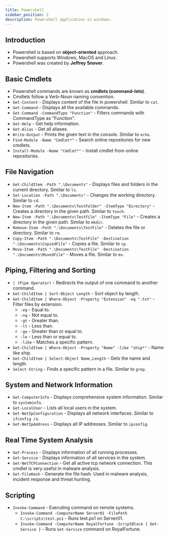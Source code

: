 ```yaml
---
title: Powershell
sidebar_position: 2
description: Powershell application in windows.
---
```


## Introduction
- Powershell is based on **object-oriented** approach.
- Powershell supports Windows, MacOS and Linux.
- Powershell was created by **Jeffrey Snover**.

## Basic Cmdlets
- Powershell commands are known as **cmdlets (command-lets)**.
- Cmdlets follow a Verb-Noun naming convention.
- `Get-Content` - Displays content of the file in powershell. Similar to `cat`.
- `Get-Command` - Displays all the available commands.
- `Get-Command -CommandType "Function"` - Filters commands with CommandType as "Function".
- `Get-Help` - Get help information.
- `Get-Alias` - Get all aliases.
- `Write-Output` - Prints the given text in the console. SImilar to `echo`.
- `Find-Module -Name "Cmdlet*"` - Search online repositories for new cmdlets.
- `Install-Module -Name "Cmdlet*"` - Install cmdlet from online repositories.

## File Navigation
- `Get-ChildItem -Path ".\Documents"` - Displays files and folders in the current directory. Similar to `ls`.
- `Set-Location -Path ".\Documents"` - Changes the working directory. Similar to `cd`.
- `New-Item -Path ".\Documents\TestFolder" -ItemType "Directory"` - Creates a directory in the given path. Similar to `touch`.
- `New-Item -Path ".\Documents\TestFile" -ItemType "File"` - Creates a directory in the given path. Similar to `mkdir`.
- `Remove-Item -Path ".\Documents\TestFile"` - Deletes the file or directory. Similar to `rm`.
- `Copy-Item -Path ".\Documents\TestFile" -Destination ".\Documents\CopiedFile"` - Copies a file. Similar to `cp`.
- `Move-Item -Path ".\Documents\TestFile" -Destination ".\Documents\MovedFile"` - Moves a file. Similar to `mv`.

## Piping, Filtering and Sorting
- `| (Pipe Operator)` - Redirects the output of one command to another command.
- `Get-ChildItem | Sort-Object Length` - Sort object by length.
- `Get-ChildItem | Where-Object -Property "Extension" -eq ".txt"` - Filter files by extension.
    - `-eq` - Equal to.
    - `-nq` - Not equal to.
    - `-gt` - Greater than.
    - `-lt` - Less than.
    - `-ge` - Greater than or equal to.
    - `-le` - Less than or equal to.
    - `-like` - Matches a specific pattern.
- `Get-ChildItem | Where-Object -Property "Name" -like "ship*"` - Name like ship.
- `Get-ChildItem | Select-Object Name,Length` - Gets the name and length.
- `Select-String` - Finds a specific pattern in a file. Similar to `grep`.

## System and Network Information
- `Get-ComputerInfo` - Displays comprehensive system information. Similar to `systeminfo`.
- `Get-LocalUser` - Lists all local users in the system.
- `Get-NetIpConfiguration` - Displays all network interfaces. Similar to `ifconfig /a`.
- `Get-NetIpAddress` - Displays all IP addresses. Similar to `ipconfig`.

## Real Time System Analysis
- `Get-Process` - Displays information of all running processes.
- `Get-Service` - Displays information of all services in the system.
- `Get-NetTCPConnection` - Get all active tcp network connection. This cmdlet is very useful in malware analysis.
- `Get-FileHash` - Generate the file hash. Used in malware analysis, incident response and threat hunting.

## Scripting
- `Invoke-Command` - Executing command on remote systems.
    - `Invoke-Command -ComputerName Server01 -FilePath C:\scripts\test.ps1` - Runs test.ps1 on Server01.
    - `Invoke-Command -ComputerName RoyalFortune -ScriptBlock { Get-Service }` - Runs `Get-Service` command on RoyalFortune.
